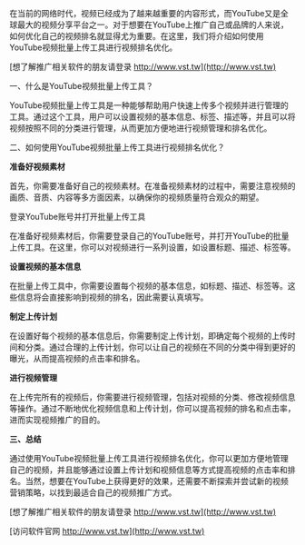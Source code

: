 在当前的网络时代，视频已经成为了越来越重要的内容形式，而YouTube又是全球最大的视频分享平台之一。对于想要在YouTube上推广自己或品牌的人来说，如何优化自己的视频排名就显得尤为重要。在这里，我们将介绍如何使用YouTube视频批量上传工具进行视频排名优化。

[想了解推广相关软件的朋友请登录 http://www.vst.tw](http://www.vst.tw)

一、什么是YouTube视频批量上传工具？

YouTube视频批量上传工具是一种能够帮助用户快速上传多个视频并进行管理的工具。通过这个工具，用户可以设置视频的基本信息、标签、描述等，并且可以将视频按照不同的分类进行管理，从而更加方便地进行视频管理和排名优化。

二、如何使用YouTube视频批量上传工具进行视频排名优化？

**准备好视频素材**

首先，你需要准备好自己的视频素材。在准备视频素材的过程中，需要注意视频的画质、音质、内容等多方面因素，以确保你的视频质量符合观众的期望。

登录YouTube账号并打开批量上传工具

在准备好视频素材后，你需要登录自己的YouTube账号，并打开YouTube的批量上传工具。在这里，你可以对视频进行一系列设置，如设置标题、描述、标签等。

**设置视频的基本信息**

在批量上传工具中，你需要设置每个视频的基本信息，如标题、描述、标签等。这些信息将会直接影响到视频的排名，因此需要认真填写。

**制定上传计划**

在设置好每个视频的基本信息后，你需要制定上传计划，即确定每个视频的上传时间和分类。通过合理的上传计划，你可以让自己的视频在不同的分类中得到更好的曝光，从而提高视频的点击率和排名。

**进行视频管理**

在上传完所有的视频后，你需要进行视频管理，包括对视频的分类、修改视频信息等操作。通过不断地优化视频信息和上传计划，你可以提高视频的排名和点击率，进而实现视频推广的目的。

**三、总结**

通过使用YouTube视频批量上传工具进行视频排名优化，你可以更加方便地管理自己的视频，并且能够通过设置上传计划和视频信息等方式提高视频的点击率和排名。当然，想要在YouTube上获得更好的效果，还需要不断探索并尝试新的视频营销策略，以找到最适合自己的视频推广方式。

[想了解推广相关软件的朋友请登录 http://www.vst.tw](http://www.vst.tw)


[访问软件官网 http://www.vst.tw](http://www.vst.tw)

